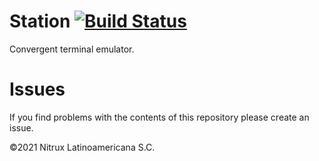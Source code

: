 # Station [![Build Status](https://travis-ci.org/Nitrux/station.svg?branch=main)](https://travis-ci.org/Nitrux/station)

Convergent terminal emulator.

# Issues
If you find problems with the contents of this repository please create an issue.

©2021 Nitrux Latinoamericana S.C.
